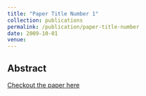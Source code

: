 ```yaml
---
title: "Paper Title Number 1"
collection: publications
permalink: /publication/paper-title-number
date: 2009-10-01
venue: 
---
```



## Abstract




[Checkout the paper here](http://academicpages.github.io/files/paper1.pdf)